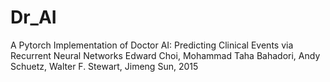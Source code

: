# Dr_AI
A Pytorch Implementation of Doctor AI: Predicting Clinical Events via Recurrent Neural Networks
Edward Choi, Mohammad Taha Bahadori, Andy Schuetz, Walter F. Stewart, Jimeng Sun, 2015 

